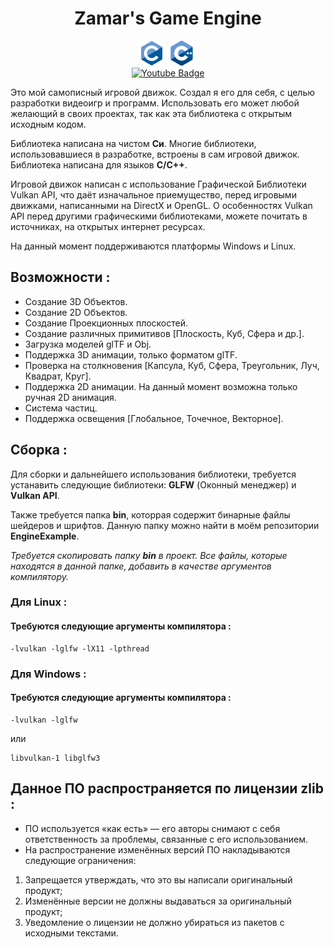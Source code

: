 <div align="center">  
  <h1> Zamar's Game Engine </h1>
  <img src="https://github.com/devicons/devicon/blob/master/icons/c/c-original.svg" title="C" alt="C" width="40" height="40"/>&nbsp;
  <img src="https://github.com/devicons/devicon/blob/master/icons/cplusplus/cplusplus-original.svg" title="C++" alt="C++" width="40" height="40"/>&nbsp;

  <div id="badges">
    <a href="https://www.youtube.com/channel/UCNJLDb9DbwjV7bNLtKzpajQ">
      <img src="https://img.shields.io/badge/YouTube-red?style=for-the-badge&logo=youtube&logoColor=white" alt="Youtube Badge"/>
    </a>
  </div>
</div>

Это мой самописный игровой движок. Создал я его для себя, с целью разработки видеоигр и программ. Использовать его может любой желающий в своих проектах,
так как эта библиотека с открытым исходным кодом.

Библиотека написана на чистом **Си**. Многие библиотеки, использовавшиеся в разработке, встроены в сам игровой движок. 
Библиотека написана для языков **С/С++**.

Игровой движок написан с использование Графической Библиотеки Vulkan API, что даёт изначальное приемущество, 
перед игровыми движками, написанными на DirectX и OpenGL. О особенностях Vulkan API перед другими графическими библиотеками, можете почитать
в источниках, на открытых интернет ресурсах.

На данный момент поддерживаются платформы Windows и Linux.

## Возможности :
- Создание 3D Объектов.
- Создание 2D Объектов.
- Создание Проекционных плоскостей.
- Создание различных примитивов [Плоскость, Куб, Сфера и др.].
- Загрузка моделей glTF и Obj. 
- Поддержка 3D анимации, только форматом glTF.
- Проверка на столкновения [Капсула, Куб, Сфера, Треугольник, Луч, Квадрат, Круг].
- Поддержка 2D анимации. На  данный момент возможна только ручная 2D анимация.
- Система частиц.
- Поддержка освещения [Глобальное, Точечное, Векторное].

## Сборка :

Для сборки и дальнейшего использования библиотеки, требуется устанавить следующие библиотеки: **GLFW** (Оконный менеджер) и **Vulkan API**.

Также требуется папка **bin**, которрая содержит бинарные файлы шейдеров и шрифтов. Данную папку можно найти в моём репозитории **EngineExample**.

*Требуется скопировать папку **bin** в проект. Все файлы, которые находятся в данной папке, добавить в качестве аргументов компилятору.*

### Для Linux :

#### Требуются следующие аргументы компилятора :

    -lvulkan -lglfw -lX11 -lpthread

### Для Windows :

#### Требуются следующие аргументы компилятора :

    -lvulkan -lglfw

или

    libvulkan-1 libglfw3
    
## Данное ПО распространяется по лицензии zlib :

- ПО используется «как есть» — его авторы снимают с себя ответственность за проблемы, связанные с его использованием.
- На распространение изменённых версий ПО накладываются следующие ограничения:

1. Запрещается утверждать, что это вы написали оригинальный продукт;
1. Изменённые версии не должны выдаваться за оригинальный продукт;
1. Уведомление о лицензии не должно убираться из пакетов с исходными текстами.

